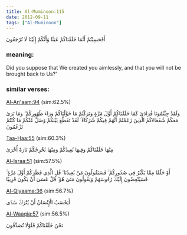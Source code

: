 ```yaml
---
title: Al-Muminoon:115
date: 2012-09-11
tags: ["Al-Muminoon"]
---
```

أَفَحَسِبْتُمْ أَنَّمَا خَلَقْنَاكُمْ عَبَثًا وَأَنَّكُمْ إِلَيْنَا لَا تُرْجَعُونَ
### meaning: 
Did you suppose that We created you aimlessly, and that you will not be brought back to Us?’
### similar verses: 

[Al-An'aam:94](/6/94) (sim:62.5%)

وَلَقَدْ جِئْتُمُونَا فُرَادَىٰ كَمَا خَلَقْنَاكُمْ أَوَّلَ مَرَّةٍ وَتَرَكْتُمْ مَا خَوَّلْنَاكُمْ وَرَاءَ ظُهُورِكُمْ ۖ وَمَا نَرَىٰ مَعَكُمْ شُفَعَاءَكُمُ الَّذِينَ زَعَمْتُمْ أَنَّهُمْ فِيكُمْ شُرَكَاءُ ۚ لَقَدْ تَقَطَّعَ بَيْنَكُمْ وَضَلَّ عَنْكُمْ مَا كُنْتُمْ تَزْعُمُونَ

[Taa-Haa:55](/20/55) (sim:60.3%)

مِنْهَا خَلَقْنَاكُمْ وَفِيهَا نُعِيدُكُمْ وَمِنْهَا نُخْرِجُكُمْ تَارَةً أُخْرَىٰ

[Al-Israa:51](/17/51) (sim:57.5%)

أَوْ خَلْقًا مِمَّا يَكْبُرُ فِي صُدُورِكُمْ ۚ فَسَيَقُولُونَ مَنْ يُعِيدُنَا ۖ قُلِ الَّذِي فَطَرَكُمْ أَوَّلَ مَرَّةٍ ۚ فَسَيُنْغِضُونَ إِلَيْكَ رُءُوسَهُمْ وَيَقُولُونَ مَتَىٰ هُوَ ۖ قُلْ عَسَىٰ أَنْ يَكُونَ قَرِيبًا

[Al-Qiyaama:36](/75/36) (sim:56.7%)

أَيَحْسَبُ الْإِنْسَانُ أَنْ يُتْرَكَ سُدًى

[Al-Waaqia:57](/56/57) (sim:56.5%)

نَحْنُ خَلَقْنَاكُمْ فَلَوْلَا تُصَدِّقُونَ
